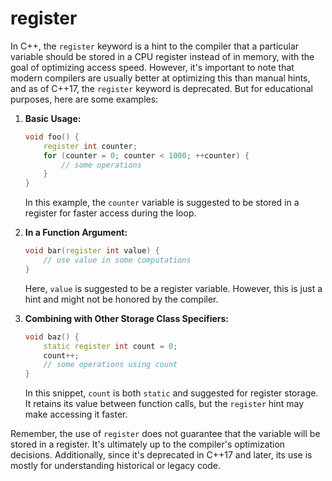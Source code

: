 # register

In C++, the `register` keyword is a hint to the compiler that a particular variable should be stored in a CPU register instead of in memory, with the goal of optimizing access speed. However, it's important to note that modern compilers are usually better at optimizing this than manual hints, and as of C++17, the `register` keyword is deprecated. But for educational purposes, here are some examples:

1. **Basic Usage:**
   ```cpp
   void foo() {
       register int counter;
       for (counter = 0; counter < 1000; ++counter) {
           // some operations
       }
   }
   ```

   In this example, the `counter` variable is suggested to be stored in a register for faster access during the loop.

2. **In a Function Argument:**
   ```cpp
   void bar(register int value) {
       // use value in some computations
   }
   ```

   Here, `value` is suggested to be a register variable. However, this is just a hint and might not be honored by the compiler.

3. **Combining with Other Storage Class Specifiers:**
   ```cpp
   void baz() {
       static register int count = 0;
       count++;
       // some operations using count
   }
   ```

   In this snippet, `count` is both `static` and suggested for register storage. It retains its value between function calls, but the `register` hint may make accessing it faster.

Remember, the use of `register` does not guarantee that the variable will be stored in a register. It's ultimately up to the compiler's optimization decisions. Additionally, since it's deprecated in C++17 and later, its use is mostly for understanding historical or legacy code.



